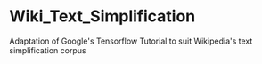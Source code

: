 # Wiki_Text_Simplification
Adaptation of Google's Tensorflow Tutorial to suit Wikipedia's text simplification corpus
